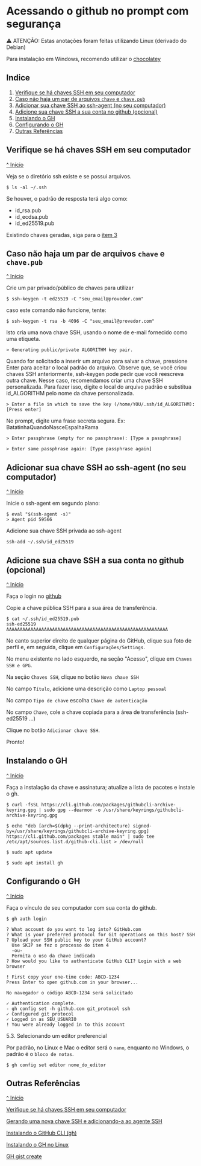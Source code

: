 # Acessando o github no prompt com segurança


:warning: ATENÇÃO: Estas anotações foram feitas utilizando Linux (derivado do Debian)

Para instalação em Windows, recomendo utilizar o [chocolatey](https://chocolatey.org)

## Indice

1. [Verifique se há chaves SSH em seu computador](#verifique-se-há-chaves-ssh-em-seu-computador)
2. [Caso não haja um par de arquivos `chave` e `chave.pub`](#caso-não-haja-um-par-de-arquivos-chave-e-chavepub)
3. [Adicionar sua chave SSH ao ssh-agent (no seu computador)](#adicionar-sua-chave-ssh-ao-ssh-agent-no-seu-computador)
4. [Adicione sua chave SSH a sua conta no github (opcional)](#adicione-sua-chave-ssh-a-sua-conta-no-github-opcional)
5. [Instalando o GH](#instalando-o-gh)
6. [Configurando o GH](#configurando-o-gh)
7. [Outras Referências](#outras-referências)


## Verifique se há chaves SSH em seu computador
[^ Início](#acessando-o-github-no-prompt-com-segurança)

Veja se o diretório ssh existe e se possui arquivos.

```
$ ls -al ~/.ssh
```

Se houver, o padrão de resposta terá algo como:

- id_rsa.pub
- id_ecdsa.pub
- id_ed25519.pub

Existindo chaves geradas, siga para o [item 3](#adicionar-sua-chave-ssh-ao-ssh-agent-no-seu-computador)

## Caso não haja um par de arquivos `chave` e `chave.pub`
[^ Início](#acessando-o-github-no-prompt-com-segurança)

Crie um par privado/público de chaves para utilizar

```
$ ssh-keygen -t ed25519 -C "seu_email@provedor.com" 
```

caso este comando não funcione, tente:

```
$ ssh-keygen -t rsa -b 4096 -C "seu_email@provedor.com" 
```

Isto cria uma nova chave SSH, usando o nome de e-mail fornecido como uma etiqueta.

```
> Generating public/private ALGORITHM key pair. 
```

Quando for solicitado a inserir um arquivo para salvar a chave, pressione Enter para aceitar o local padrão do arquivo. Observe que, se você criou chaves SSH anteriormente, ssh-keygen pode pedir que você reescreva outra chave. Nesse caso, recomendamos criar uma chave SSH personalizada. Para fazer isso, digite o local do arquivo padrão e substitua id_ALGORITHM pelo nome da chave personalizada.

```
> Enter a file in which to save the key (/home/YOU/.ssh/id_ALGORITHM): [Press enter] 
```

No prompt, digite uma frase secreta segura. Ex: BatatinhaQuandoNasceEspalhaRama

```
> Enter passphrase (empty for no passphrase): [Type a passphrase]

> Enter same passphrase again: [Type passphrase again]
```

## Adicionar sua chave SSH ao ssh-agent (no seu computador)
[^ Início](#acessando-o-github-no-prompt-com-segurança)

Inicie o ssh-agent em segundo plano:

```
$ eval "$(ssh-agent -s)"
> Agent pid 59566
```
Adicione sua chave SSH privada ao ssh-agent
```
ssh-add ~/.ssh/id_ed25519
```

## Adicione sua chave SSH a sua conta no github (opcional)
[^ Início](#acessando-o-github-no-prompt-com-segurança)

Faça o login no [github](https://github.com)

Copie a chave pública SSH para a sua área de transferência.
```
$ cat ~/.ssh/id_ed25519.pub
ssh-ed25519 AAAAAAAAAAAAAAAAAAAAAAAAAAAAAAAAAAAAAAAAAAAAAAAAAAAAAAAAAAAA
```
No canto superior direito de qualquer página do GitHub, clique sua foto de perfil e, em seguida, clique em `Configurações/Settings`.

No menu existente no lado esquerdo, na seção "Acesso", clique em `Chaves SSH e GPG`.

Na seção `Chaves SSH`, clique no botão `Nova chave SSH`

No campo `Título`, adicione uma descrição como `Laptop pessoal`

No campo `Tipo de chave` escolha `Chave de autenticação`

No campo `Chave`, cole a chave copiada para a área de transferência (ssh-ed25519 ...)

Clique no botão `Adicionar chave SSH`.

Pronto!

##  Instalando o GH
[^ Início](#acessando-o-github-no-prompt-com-segurança)

Faça a instalação da chave e assinatura; atualize a lista de pacotes e instale o gh.

```
$ curl -fsSL https://cli.github.com/packages/githubcli-archive-keyring.gpg | sudo gpg --dearmor -o /usr/share/keyrings/githubcli-archive-keyring.gpg

$ echo "deb [arch=$(dpkg --print-architecture) signed-by=/usr/share/keyrings/githubcli-archive-keyring.gpg] https://cli.github.com/packages stable main" | sudo tee /etc/apt/sources.list.d/github-cli.list > /dev/null

$ sudo apt update

$ sudo apt install gh
```

## Configurando o GH
[^ Início](#acessando-o-github-no-prompt-com-segurança)

Faça o vínculo de seu computador com sua conta do github.

```
$ gh auth login

? What account do you want to log into? GitHub.com
? What is your preferred protocol for Git operations on this host? SSH
? Upload your SSH public key to your GitHub account? 
  Use SKIP se fez o processo do item 4
  -ou-
  Permita o uso da chave indicada
? How would you like to authenticate GitHub CLI? Login with a web browser

! First copy your one-time code: ABCD-1234
Press Enter to open github.com in your browser...

No navegador o código ABCD-1234 será solicitado

✓ Authentication complete.
- gh config set -h github.com git_protocol ssh
✓ Configured git protocol
✓ Logged in as SEU_USUARIO
! You were already logged in to this account
```

5.3. Selecionando um editor preferencial

Por padrão, no Linux e Mac o editor será o `nano`, enquanto no Windows, o padrão é o `bloco de notas`.

```
$ gh config set editor nome_do_editor
```

## Outras Referências
[^ Início](#acessando-o-github-no-prompt-com-segurança)

[Verifique se há chaves SSH em seu computador](https://docs.github.com/pt/authentication/connecting-to-github-with-ssh/checking-for-existing-ssh-keys)

[Gerando uma nova chave SSH e adicionando-a ao agente SSH](https://docs.github.com/pt/authentication/connecting-to-github-with-ssh/generating-a-new-ssh-key-and-adding-it-to-the-ssh-agent)

[Instalando o GitHub CLI (gh)](https://github.com/cli/cli#installation)

[Instalando o GH no Linux](https://github.com/cli/cli/blob/trunk/docs/install_linux.md)

[GH gist create](https://cli.github.com/manual/gh_gist_create)



